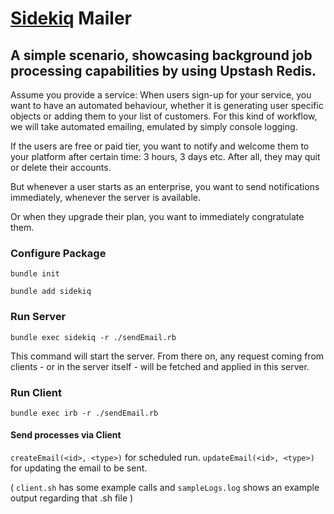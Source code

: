 # [Sidekiq](https://github.com/mperham/sidekiq) Mailer

## A simple scenario, showcasing background job processing capabilities by using Upstash Redis.

Assume you provide a service: When users sign-up for your service, you want to have an automated behaviour, whether it is generating user specific objects or adding them to your list of customers. For this kind of workflow, we will take automated emailing, emulated by simply console logging.

If the users are free or paid tier, you want to notify and welcome them to your platform after certain time: 3 hours, 3 days etc. After all, they may quit or delete their accounts. 

But whenever a user starts as an enterprise, you want to send notifications immediately, whenever the server is available.

Or when they upgrade their plan, you want to immediately congratulate them.

### Configure Package
`bundle init` 

`bundle add sidekiq`
### Run Server
`bundle exec sidekiq -r ./sendEmail.rb`

This command will start the server. From there on, any request coming from clients - or in the server itself - will be fetched and applied in this server.

### Run Client
`bundle exec irb -r ./sendEmail.rb`
#### Send processes via Client
`createEmail(<id>, <type>)` for scheduled run.
`updateEmail(<id>, <type>)` for updating the email to be sent.

( `client.sh` has some example calls and `sampleLogs.log` shows an example output regarding that .sh file )


